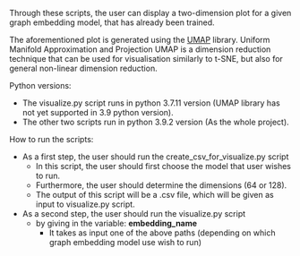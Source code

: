 Through these scripts, the user can display a two-dimension plot for a given graph embedding model,
that has already been trained.

The aforementioned plot is generated using the [UMAP](https://umap-learn.readthedocs.io/en/latest/) library.
Uniform Manifold Approximation and Projection UMAP is a dimension reduction technique that can be used for visualisation similarly to t-SNE, but also for general non-linear dimension reduction.

Python versions:
- The visualize.py script runs in python 3.7.11 version (UMAP library has not yet supported in 3.9 python version).
- The other two scripts run in python 3.9.2 version (As the whole project).

How to run the scripts:
- As a first step, the user should run the create_csv_for_visualize.py script
  - In this script, the user should first choose the model that user wishes to run.
  - Furthermore, the user should determine the dimensions (64 or 128).
  - The output of this script will be a .csv file, which will be given as input to visualize.py script.
- As a second step, the user should run the visualize.py script
    - by giving in the variable: **embedding_name** 
      - It takes as input one of the above paths (depending on which graph embedding model use wish to run)
